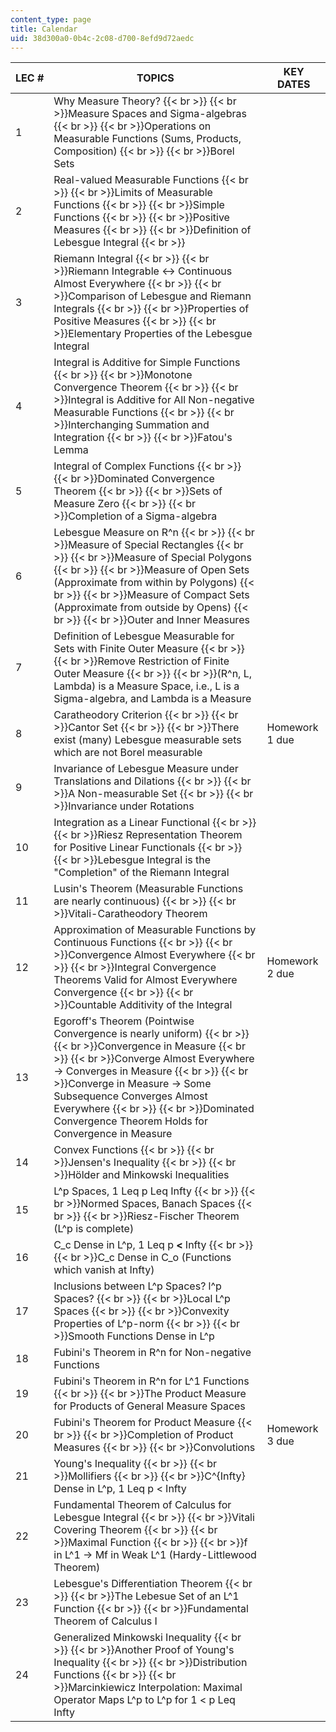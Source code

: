 ```yaml
---
content_type: page
title: Calendar
uid: 38d300a0-0b4c-2c08-d700-8efd9d72aedc
---
```


| LEC # | TOPICS | KEY DATES |
| --- | --- | --- |
| 1 | Why Measure Theory?  {{< br >}}  {{< br >}}Measure Spaces and Sigma-algebras  {{< br >}}  {{< br >}}Operations on Measurable Functions (Sums, Products, Composition)  {{< br >}}  {{< br >}}Borel Sets |  |
| 2 | Real-valued Measurable Functions  {{< br >}}  {{< br >}}Limits of Measurable Functions  {{< br >}}  {{< br >}}Simple Functions  {{< br >}}  {{< br >}}Positive Measures  {{< br >}}  {{< br >}}Definition of Lebesgue Integral  {{< br >}} |  |
| 3 | Riemann Integral  {{< br >}}  {{< br >}}Riemann Integrable <-> Continuous Almost Everywhere  {{< br >}}  {{< br >}}Comparison of Lebesgue and Riemann Integrals  {{< br >}}  {{< br >}}Properties of Positive Measures  {{< br >}}  {{< br >}}Elementary Properties of the Lebesgue Integral |  |
| 4 | Integral is Additive for Simple Functions  {{< br >}}  {{< br >}}Monotone Convergence Theorem  {{< br >}}  {{< br >}}Integral is Additive for All Non-negative Measurable Functions  {{< br >}}  {{< br >}}Interchanging Summation and Integration  {{< br >}}  {{< br >}}Fatou's Lemma |  |
| 5 | Integral of Complex Functions  {{< br >}}  {{< br >}}Dominated Convergence Theorem  {{< br >}}  {{< br >}}Sets of Measure Zero  {{< br >}}  {{< br >}}Completion of a Sigma-algebra |  |
| 6 | Lebesgue Measure on R^n  {{< br >}}  {{< br >}}Measure of Special Rectangles  {{< br >}}  {{< br >}}Measure of Special Polygons  {{< br >}}  {{< br >}}Measure of Open Sets (Approximate from within by Polygons)  {{< br >}}  {{< br >}}Measure of Compact Sets (Approximate from outside by Opens)  {{< br >}}  {{< br >}}Outer and Inner Measures |  |
| 7 | Definition of Lebesgue Measurable for Sets with Finite Outer Measure  {{< br >}}  {{< br >}}Remove Restriction of Finite Outer Measure  {{< br >}}  {{< br >}}(R^n, L, Lambda) is a Measure Space, i.e., L is a Sigma-algebra, and Lambda is a Measure |  |
| 8 | Caratheodory Criterion  {{< br >}}  {{< br >}}Cantor Set  {{< br >}}  {{< br >}}There exist (many) Lebesgue measurable sets which are not Borel measurable | Homework 1 due |
| 9 | Invariance of Lebesgue Measure under Translations and Dilations  {{< br >}}  {{< br >}}A Non-measurable Set  {{< br >}}  {{< br >}}Invariance under Rotations |  |
| 10 | Integration as a Linear Functional  {{< br >}}  {{< br >}}Riesz Representation Theorem for Positive Linear Functionals  {{< br >}}  {{< br >}}Lebesgue Integral is the "Completion" of the Riemann Integral |  |
| 11 | Lusin's Theorem (Measurable Functions are nearly continuous)  {{< br >}}  {{< br >}}Vitali-Caratheodory Theorem |  |
| 12 | Approximation of Measurable Functions by Continuous Functions  {{< br >}}  {{< br >}}Convergence Almost Everywhere  {{< br >}}  {{< br >}}Integral Convergence Theorems Valid for Almost Everywhere Convergence  {{< br >}}  {{< br >}}Countable Additivity of the Integral | Homework 2 due |
| 13 | Egoroff's Theorem (Pointwise Convergence is nearly uniform)  {{< br >}}  {{< br >}}Convergence in Measure  {{< br >}}  {{< br >}}Converge Almost Everywhere -> Converges in Measure  {{< br >}}  {{< br >}}Converge in Measure -> Some Subsequence Converges Almost Everywhere  {{< br >}}  {{< br >}}Dominated Convergence Theorem Holds for Convergence in Measure |  |
| 14 | Convex Functions  {{< br >}}  {{< br >}}Jensen's Inequality  {{< br >}}  {{< br >}}Hölder and Minkowski Inequalities |  |
| 15 | L^p Spaces, 1 Leq p Leq Infty  {{< br >}}  {{< br >}}Normed Spaces, Banach Spaces  {{< br >}}  {{< br >}}Riesz-Fischer Theorem (L^p is complete) |  |
| 16 | C\_c Dense in L^p, 1 Leq p **<** Infty  {{< br >}}  {{< br >}}C\_c Dense in C\_o (Functions which vanish at Infty) |  |
| 17 | Inclusions between L^p Spaces? l^p Spaces?  {{< br >}}  {{< br >}}Local L^p Spaces  {{< br >}}  {{< br >}}Convexity Properties of L^p-norm  {{< br >}}  {{< br >}}Smooth Functions Dense in L^p |  |
| 18 | Fubini's Theorem in R^n for Non-negative Functions |  |
| 19 | Fubini's Theorem in R^n for L^1 Functions  {{< br >}}  {{< br >}}The Product Measure for Products of General Measure Spaces |  |
| 20 | Fubini's Theorem for Product Measure  {{< br >}}  {{< br >}}Completion of Product Measures  {{< br >}}  {{< br >}}Convolutions | Homework 3 due |
| 21 | Young's Inequality  {{< br >}}  {{< br >}}Mollifiers  {{< br >}}  {{< br >}}C^{Infty} Dense in L^p, 1 Leq p < Infty |  |
| 22 | Fundamental Theorem of Calculus for Lebesgue Integral  {{< br >}}  {{< br >}}Vitali Covering Theorem  {{< br >}}  {{< br >}}Maximal Function  {{< br >}}  {{< br >}}f in L^1 -> Mf in Weak L^1 (Hardy-Littlewood Theorem) |  |
| 23 | Lebesgue's Differentiation Theorem  {{< br >}}  {{< br >}}The Lebesue Set of an L^1 Function  {{< br >}}  {{< br >}}Fundamental Theorem of Calculus I |  |
| 24 | Generalized Minkowski Inequality  {{< br >}}  {{< br >}}Another Proof of Young's Inequality  {{< br >}}  {{< br >}}Distribution Functions  {{< br >}}  {{< br >}}Marcinkiewicz Interpolation: Maximal Operator Maps L^p to L^p for 1 < p Leq Infty |